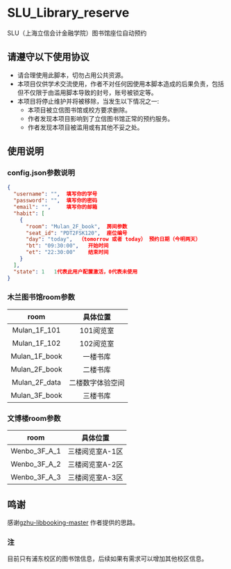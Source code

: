 # SLU_Library_reserve
SLU（上海立信会计金融学院）图书馆座位自动预约

## 请遵守以下使用协议
- 请合理使用此脚本，切勿占用公共资源。
- 本项目仅供学术交流使用，作者不对任何因使用本脚本造成的后果负责，包括但不仅限于由滥用脚本导致的封号，账号被锁定等。
- 本项目将停止维护并将被移除，当发生以下情况之一:  
  - 本项目被立信图书馆或校方要求删除。
  - 作者发现本项目影响到了立信图书馆正常的预约服务。
  - 作者发现本项目被滥用或有其他不妥之处。

## 使用说明
### config.json参数说明
```json
{
  "username": "",  填写你的学号
  "password": "",  填写你的密码
  "email": "",     填写你的邮箱
  "habit": [
    {
      "room": "Mulan_2F_book",  房间参数
      "seat_id": "PDT2FSK120",  座位编号
      "day": "today",  （tomorrow 或者 today） 预约日期（今明两天）
      "bt": "09:30:00",   开始时间
      "et": "22:30:00"    结束时间
    }
  ],
  "state": 1   1代表此用户配置激活，0代表未使用
}
```

### 木兰图书馆room参数
|  room   | 具体位置  |
|  :----:  | :----:  |
| Mulan_1F_101  | 101阅览室 |
| Mulan_1F_102  | 102阅览室 |
| Mulan_1F_book  | 一楼书库 |
| Mulan_2F_book  | 二楼书库 |
| Mulan_2F_data  | 二楼数字体验空间 |
| Mulan_3F_book  | 三楼书库 |

### 文博楼room参数
|  room   | 具体位置  |
|  :----:  | :----:  |
| Wenbo_3F_A_1  | 三楼阅览室A-1区 |
| Wenbo_3F_A_2  | 三楼阅览室A-2区 |
| Wenbo_3F_A_3  | 三楼阅览室A-3区 |

## 鸣谢
感谢[gzhu-libbooking-master](https://github.com/lighthookyu/gzhu-libbooking-master) 作者提供的思路。

### 注
目前只有浦东校区的图书馆信息，后续如果有需求可以增加其他校区信息。 
